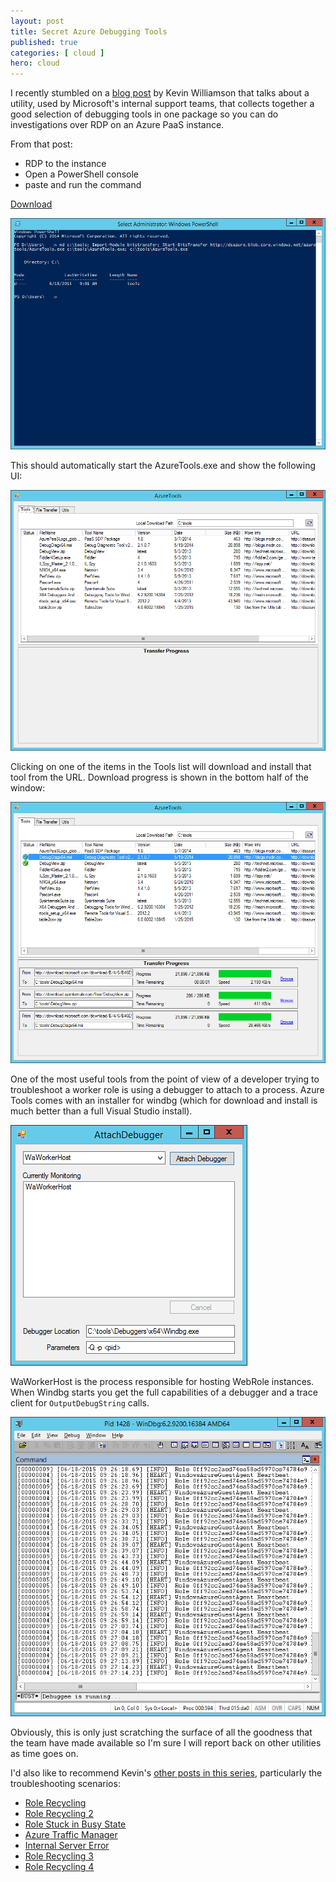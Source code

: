```yaml
---
layout: post
title: Secret Azure Debugging Tools
published: true 
categories: [ cloud ]
hero: cloud
---
```


I recently stumbled on a [blog post](http://blogs.msdn.com/b/kwill/archive/2013/08/26/azuretools-the-diagnostic-utility-used-by-the-windows-azure-developer-support-team.aspx) 
by Kevin Williamson that talks about a utility, used by Microsoft's internal support teams, that collects 
together a good selection of debugging tools in one package so you can do investigations over RDP on an Azure 
PaaS instance. 
 
From that post:

* RDP to the instance
* Open a PowerShell console
* paste and run the command

<script src="https://gist.github.com/deejaygraham/d1c6d861d971a0f86094.js"></script>

[Download](https://gist.github.com/deejaygraham/d1c6d861d971a0f86094)

![powershell](/img/posts/secret-azure-tools/powershell-tools-install.png)

This should automatically start the AzureTools.exe and show the following UI:

![first ui](/img/posts/secret-azure-tools/azure-tools.png)

Clicking on one of the items in the Tools list will download and install that tool from the URL. Download progress 
is shown in the bottom half of the window:

![installing](/img/posts/secret-azure-tools/azure-tools-install.png)

One of the most useful tools from the point of view of a developer trying to troubleshoot a worker role is 
using a debugger to attach to a process. Azure Tools comes with an installer for windbg (which for download and 
install is much better than a full Visual Studio install). 
 
![attach](/img/posts/secret-azure-tools/attach-debugger.png)

WaWorkerHost is the process responsible for hosting WebRole instances. When Windbg starts you get the full 
capabilities of a debugger and a trace client for <code>OutputDebugString</code> calls.
 
![windbg](/img/posts/secret-azure-tools/windbg-running.png)

Obviously, this is only just scratching the surface of all the goodness that the team have made available so I'm 
sure I will report back on other utilities as time goes on.

I'd also like to recommend Kevin's [other posts in this series](http://blogs.msdn.com/b/kwill/), particularly the 
troubleshooting scenarios:

* [Role Recycling](http://blogs.msdn.com/b/kwill/archive/2013/08/20/troubleshooting-scenario-1-role-recycling.aspx)
* [Role Recycling 2](http://blogs.msdn.com/b/kwill/archive/2013/08/26/troubleshooting-scenario-2-role-recycling-after-running-fine-for-2-weeks.aspx)
* [Role Stuck in Busy State](http://blogs.msdn.com/b/kwill/archive/2013/09/06/troubleshooting-scenario-3-role-stuck-in-busy.aspx)
* [Azure Traffic Manager](http://blogs.msdn.com/b/kwill/archive/2013/09/06/troubleshooting-scenario-4-windows-azure-traffic-manager-degraded-status.aspx)
* [Internal Server Error](http://blogs.msdn.com/b/kwill/archive/2013/09/19/troubleshooting-scenario-5-internal-server-error-500-in-webrole.aspx)
* [Role Recycling 3](http://blogs.msdn.com/b/kwill/archive/2013/09/23/troubleshooting-scenario-6-role-recycling-after-running-for-some-time.aspx)
* [Role Recycling 4](http://blogs.msdn.com/b/kwill/archive/2013/10/03/troubleshooting-scenario-7-role-recycling.aspx)

